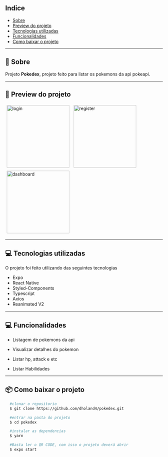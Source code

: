 ## Indice

- [Sobre](#-sobre)
- [Preview do projeto](#-preview-do-projeto)
- [Tecnologias utilizadas](#-tecnologias-utilizadas)
- [Funcionalidades](#-Funcionalidades)
- [Como baixar o projeto](#-como-baixar-o-projeto)

---

## 🤔 Sobre

Projeto **Pokedex**, projeto feito para listar os pokemons da api pokeapi.

---

## 📱 Preview do projeto

<div>
  <img style="margin: 5px" alt="login" src="https://i.imgur.com/HJEd5o9.png" width="200">
  <img style="margin: 5px" alt="register" src="https://i.imgur.com/pDlqrJT.png" width="200">
  <img style="margin: 5px" alt="dashboard" src="https://i.imgur.com/GyMJJ4t.png" width="200">
</div>

---

## 💻 Tecnologias utilizadas

O projeto foi feito utilizando das seguintes tecnologias

- Expo
- React Native
- Styled-Components
- Typescript
- Axios
- Reanimated V2

---

## 💻 Funcionalidades

- Listagem de pokemons da api

- Visualizar detalhes do pokemon

- Listar hp, attack e etc

- Listar Habilidades

---

## 📦 Como baixar o projeto

```bash
  #clonar o repositorio
  $ git clone https://github.com/dholand4/pokedex.git

  #entrar na pasta do projeto
  $ cd pokedex

  #instalar as dependencias
  $ yarn

  #Basta ler o QR CODE, com isso o projeto deverá abrir
  $ expo start


```
